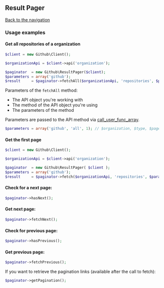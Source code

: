 ## Result Pager
[Back to the navigation](README.md)

### Usage examples

#### Get all repositories of a organization

```php
$client = new Github\Client();

$organizationApi = $client->api('organization');

$paginator  = new Github\ResultPager($client);
$parameters = array('github');
$result     = $paginator->fetchAll($organizationApi, 'repositories', $parameters);
```

Parameters of the `fetchAll` method:

* The API object you're working with
* The method of the API object you're using
* The parameters of the method

Parameters are passed to the API method via [call_user_func_array](https://www.php.net/manual/en/function.call-user-func-array.php). 

```php
$parameters = array('github', 'all', 1); // $organization, $type, $page
```

#### Get the first page

```php
$client = new Github\Client();

$organizationApi = $client->api('organization');

$paginator  = new Github\ResultPager( $client );
$parameters = array('github');
$result     = $paginator->fetch($organizationApi, 'repositories', $parameters);
```

#### Check for a next page:

```php
$paginator->hasNext();
```

#### Get next page:

```php
$paginator->fetchNext();
```

#### Check for previous page:

```php
$paginator->hasPrevious();
```

#### Get previous page:

```php
$paginator->fetchPrevious();
```

If you want to retrieve the pagination links (available after the call to fetch):
```php
$paginator->getPagination();
```
